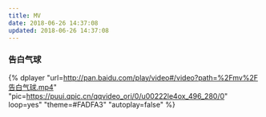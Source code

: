 ```yaml
---
title: MV
date: 2018-06-26 14:37:08
updated: 2018-06-26 14:37:08
---
```

### 告白气球
{% dplayer "url=http://pan.baidu.com/play/video#/video?path=%2Fmv%2F告白气球.mp4" "pic=https://puui.qpic.cn/qqvideo_ori/0/u00222le4ox_496_280/0" loop=yes" "theme=#FADFA3" "autoplay=false" %}

